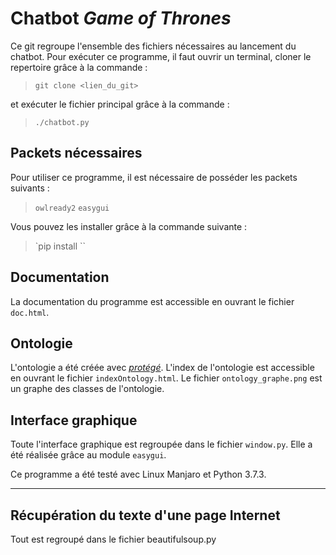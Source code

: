 # Chatbot *Game of Thrones*

Ce git regroupe l'ensemble des fichiers nécessaires au lancement du chatbot.
Pour exécuter ce programme, il faut ouvrir un terminal, cloner le repertoire grâce à la commande :
>`git clone <lien_du_git>`

et exécuter le fichier principal grâce à la commande :
>`./chatbot.py`

## Packets nécessaires
Pour utiliser ce programme, il est nécessaire de posséder les packets suivants :
> `owlready2` `easygui`

Vous pouvez les installer grâce à la commande suivante :
> `pip install <packet>``

## Documentation

La documentation du programme est accessible en ouvrant le fichier `doc.html`.

## Ontologie

L'ontologie a été créée avec [*protégé*](https://protege.stanford.edu/). L'index de l'ontologie est accessible en ouvrant le fichier `indexOntology.html`. Le fichier `ontology_graphe.png` est un graphe des classes de l'ontologie.

## Interface graphique

Toute l'interface graphique est regroupée dans le fichier `window.py`. Elle a
été réalisée grâce au module `easygui`.

Ce programme a été testé avec Linux Manjaro et Python 3.7.3.
___
## Récupération du texte d'une page Internet
Tout est regroupé dans le fichier beautifulsoup.py
